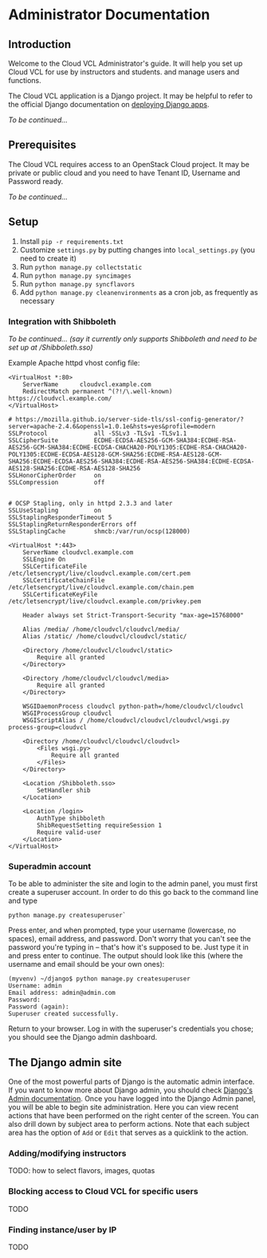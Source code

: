# Administrator Documentation

## Introduction

Welcome to the Cloud VCL Administrator's guide. It will help you set up Cloud VCL
for use by instructors and students. and manage users and functions.

The Cloud VCL application is a Django project. It may be helpful to refer to the official
Django documentation on [deploying Django apps](https://docs.djangoproject.com/en/1.11/howto/deployment/).

*To be continued...*

## Prerequisites

The Cloud VCL requires access to an OpenStack Cloud project. It may be private or public cloud
and you need to have Tenant ID, Username and Password ready.

*To be continued...*

## Setup

1. Install `pip -r requirements.txt`
1. Customize `settings.py` by putting changes into `local_settings.py` (you need to create it)
1. Run `python manage.py collectstatic`
1. Run `python manage.py syncimages`
1. Run `python manage.py syncflavors`
1. Add `python manage.py cleanenvironments` as a cron job, as frequently as necessary

### Integration with Shibboleth

*To be continued... (say it currently only supports Shibboleth and need to be set up at /Shibboleth.sso)*


Example Apache httpd vhost config file:

```
<VirtualHost *:80>
    ServerName      cloudvcl.example.com
    RedirectMatch permanent ^(?!/\.well-known) https://cloudvcl.example.com/
</VirtualHost>

# https://mozilla.github.io/server-side-tls/ssl-config-generator/?server=apache-2.4.6&openssl=1.0.1e&hsts=yes&profile=modern
SSLProtocol             all -SSLv3 -TLSv1 -TLSv1.1
SSLCipherSuite          ECDHE-ECDSA-AES256-GCM-SHA384:ECDHE-RSA-AES256-GCM-SHA384:ECDHE-ECDSA-CHACHA20-POLY1305:ECDHE-RSA-CHACHA20-POLY1305:ECDHE-ECDSA-AES128-GCM-SHA256:ECDHE-RSA-AES128-GCM-SHA256:ECDHE-ECDSA-AES256-SHA384:ECDHE-RSA-AES256-SHA384:ECDHE-ECDSA-AES128-SHA256:ECDHE-RSA-AES128-SHA256
SSLHonorCipherOrder     on
SSLCompression          off


# OCSP Stapling, only in httpd 2.3.3 and later
SSLUseStapling          on
SSLStaplingResponderTimeout 5
SSLStaplingReturnResponderErrors off
SSLStaplingCache        shmcb:/var/run/ocsp(128000)

<VirtualHost *:443>
    ServerName cloudvcl.example.com
    SSLEngine On
    SSLCertificateFile      /etc/letsencrypt/live/cloudvcl.example.com/cert.pem
    SSLCertificateChainFile /etc/letsencrypt/live/cloudvcl.example.com/chain.pem
    SSLCertificateKeyFile   /etc/letsencrypt/live/cloudvcl.example.com/privkey.pem

    Header always set Strict-Transport-Security "max-age=15768000"

    Alias /media/ /home/cloudvcl/cloudvcl/media/
    Alias /static/ /home/cloudvcl/cloudvcl/static/

    <Directory /home/cloudvcl/cloudvcl/static>
        Require all granted
    </Directory>

    <Directory /home/cloudvcl/cloudvcl/media>
        Require all granted
    </Directory>

    WSGIDaemonProcess cloudvcl python-path=/home/cloudvcl/cloudvcl
    WSGIProcessGroup cloudvcl
    WSGIScriptAlias / /home/cloudvcl/cloudvcl/cloudvcl/wsgi.py process-group=cloudvcl

    <Directory /home/cloudvcl/cloudvcl/cloudvcl>
        <Files wsgi.py>
            Require all granted
        </Files>
    </Directory>

    <Location /Shibboleth.sso>
        SetHandler shib
    </Location>

    <Location /login>
        AuthType shibboleth
        ShibRequestSetting requireSession 1
        Require valid-user
    </Location>
</VirtualHost>
```

### Superadmin account
To be able to administer the site and login to the admin panel, you must first create a superuser account.
In order to do this go back to the command line and type
```
python manage.py createsuperuser`
```
Press enter, and when prompted, type your username (lowercase, no spaces), email address, and password.
Don't worry that you can't see the password you're typing in – that's how it's supposed to be. Just type
it in and press enter to continue. The output should look like this (where the username and email should
be your own ones):
```
(myvenv) ~/django$ python manage.py createsuperuser
Username: admin
Email address: admin@admin.com
Password:
Password (again):
Superuser created successfully.
```
Return to your browser. Log in with the superuser's credentials you chose; you should see the Django admin
dashboard.

## The Django admin site

One of the most powerful parts of Django is the automatic admin interface. If you want to know more about
Django admin, you should check [Django's Admin documentation](https://docs.djangoproject.com/en/1.10/ref/contrib/admin/).
Once you have logged into the Django Admin panel, you will be able to begin site administration.
Here you can view recent actions that have been performed on the right center of the screen. You can also
drill down by subject area to perform actions. Note that each subject area has the option of `Add` or `Edit` that serves
as a quicklink to the action.
 
 
### Adding/modifying instructors

TODO: how to select flavors, images, quotas

### Blocking access to Cloud VCL for specific users

TODO

### Finding instance/user by IP

TODO

